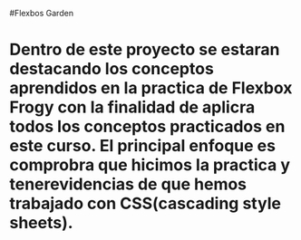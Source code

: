 #Flexbos Garden

# Dentro  de este proyecto se estaran destacando los conceptos aprendidos en la practica de Flexbox Frogy con la finalidad de aplicra todos los conceptos practicados en este curso.  El principal enfoque es comprobra que hicimos la practica y tenerevidencias de que hemos trabajado con CSS(cascading style sheets).
